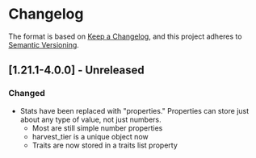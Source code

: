# Changelog

The format is based on [Keep a Changelog](https://keepachangelog.com/en/1.0.0/),
and this project adheres to [Semantic Versioning](https://semver.org/spec/v2.0.0.html).

## [1.21.1-4.0.0] - Unreleased
### Changed
- Stats have been replaced with "properties." Properties can store just about any type of value, not just numbers.
  - Most are still simple number properties
  - harvest_tier is a unique object now
  - Traits are now stored in a traits list property
